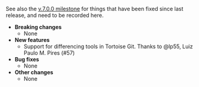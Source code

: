 See also the [v.7.0.0 milestone](https://github.com/approvals/ApprovalTests.cpp/milestone/2?closed=1) for things that have been fixed since last release, and need to be recorded here.

* **Breaking changes**
    * None
* **New features**
    * Support for differencing tools in Tortoise Git. Thanks to @lp55, Luiz Paulo M. Pires (#57)
* **Bug fixes**
    * None
* **Other changes**
    * None
